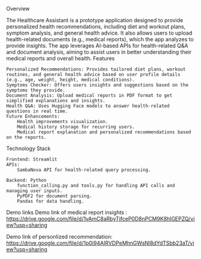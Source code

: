 Overview

The Healthcare Assistant is a prototype application designed to provide personalized health recommendations, including diet and workout plans, symptom analysis, and general health advice. It also allows users to upload health-related documents (e.g., medical reports), which the app analyzes to provide insights. The app leverages AI-based APIs for health-related Q&A and document analysis, aiming to assist users in better understanding their medical reports and overall health.
Features

    Personalized Recommendations: Provides tailored diet plans, workout routines, and general health advice based on user profile details (e.g., age, weight, height, medical conditions).
    Symptoms Checker: Offers users insights and suggestions based on the symptoms they provide.
    Document Analysis: Upload medical reports in PDF format to get simplified explanations and insights.
    Health Q&A: Uses Hugging Face models to answer health-related questions in real time.
    Future Enhancements:
        Health improvements visualization.
        Medical history storage for recurring users.
        Medical report explanation and personalized recommendations based on the reports.

Technology Stack

    Frontend: Streamlit
    APIs:
        SambaNova API for health-related query processing.
        
    Backend: Python
        function_calling.py and tools.py for handling API calls and managing user inputs.
        PyPDF2 for document parsing.
        Pandas for data handling.

Demo links Demo link  of  medical report insights : https://drive.google.com/file/d/1vAmC8aRbyTjfceP0D8nPCM9K8hlGEPZQ/view?usp=sharing

Demo link of  personlized recommendation:
https://drive.google.com/file/d/1p0i94AIRVDPeMhnGWsNl8dYdTSbb23aT/view?usp=sharing


